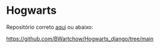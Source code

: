 # Hogwarts

Repositório correto [aqui](https://github.com/BWartchow/Hogwarts_django/tree/main) ou abaixo:

https://github.com/BWartchow/Hogwarts_django/tree/main
